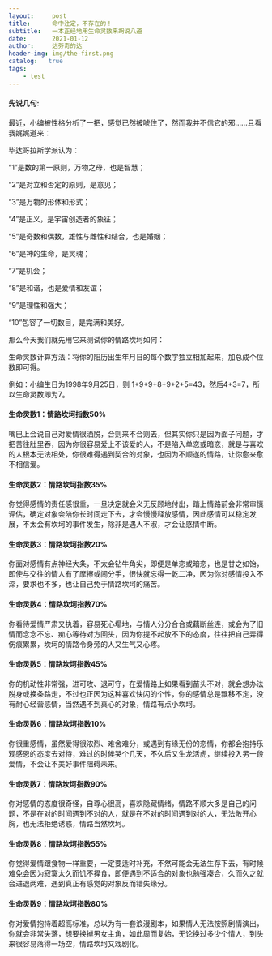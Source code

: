```yaml
---
layout:     post
title:      命中注定，不存在的！
subtitle:   一本正经地用生命灵数来胡说八道
date:       2021-01-12
author:     达芬奇的达
header-img: img/the-first.png
catalog:   true
tags:
    - test
---
```

#### 先说几句:
最近，小编被性格分析了一把，感觉已然被唬住了，然而我并不信它的邪......且看我娓娓道来：

毕达哥拉斯学派认为：

“1”是数的第一原则，万物之母，也是智慧；

“2”是对立和否定的原则，是意见；

“3”是万物的形体和形式；

“4”是正义，是宇宙创造者的象征；

“5”是奇数和偶数，雄性与雌性和结合，也是婚姻；

“6”是神的生命，是灵魂；

“7”是机会；

“8”是和谐，也是爱情和友谊；

“9”是理性和强大；

“10”包容了一切数目，是完满和美好。

那么今天我们就先用它来测试你的情路坎坷如何：

生命灵数计算方法：将你的阳历出生年月日的每个数字独立相加起来，加总成个位数即可得。

例如：小编生日为1998年9月25日，则 1+9+9+8+9+2+5=43，然后4+3=7，所以生命灵数即为7。

#### 生命灵数1：情路坎坷指数50%
嘴巴上会说自己对爱情很洒脱，合则来不合则去，但其实你只是因为面子问题，才把苦往肚里吞，因为你很容易爱上不该爱的人，不是陷入单恋或暗恋，就是与喜欢的人根本无法相处，你很难得遇到契合的对象，也因为不顺遂的情路，让你愈来愈不相信爱。

#### 生命灵数2：情路坎坷指数35%
你觉得感情的责任感很重，一旦决定就会义无反顾地付出，踏上情路前会非常审慎评估，确定对象会陪你长时间走下去，才会慢慢释放感情，因此感情可以稳定发展，不太会有坎坷的事件发生，除非是遇人不淑，才会让感情中断。

#### 生命灵数3：情路坎坷指数20%
你面对感情有点神经大条，不太会钻牛角尖，即便是单恋或暗恋，也是甘之如饴，即使与交往的情人有了摩擦或闹分手，很快就忘得一乾二净，因为你对感情投入不深，要求也不多，也让自己免于情路坎坷的痛苦。

#### 生命灵数4：情路坎坷指数70%
你看待爱情严肃又执着，容易死心塌地，与情人分分合合或藕断丝连，或会为了旧情而念念不忘、痴心等待对方回头，因为你提不起放不下的态度，往往把自己弄得伤痕累累，坎坷的情路令身旁的人又生气又心疼。

#### 生命灵数5：情路坎坷指数45%
你的机动性非常强，进可攻、退可守，在爱情路上如果看到苗头不对，就会想办法脱身或换条路走，不过也正因为这种喜欢快闪的个性，你的感情总是飘移不定，没有耐心经营感情，当然遇不到真心的对象，情路有点小坎坷。

#### 生命灵数6：情路坎坷指数10%
你很重感情，虽然爱得很浓烈、难舍难分，或遇到有缘无份的恋情，你都会抱持乐观感恩的态度去对待，难过的时候哭个几天，不久后又生龙活虎，继续投入另一段爱情，不会让不美好事件阻碍未来。

#### 生命灵数7：情路坎坷指数90%
你对感情的态度很奇怪，自尊心很高，喜欢隐藏情绪，情路不顺大多是自己的问题，不是在对的时间遇到不对的人，就是在不对的时间遇到对的人，无法敞开心胸，也无法拒绝诱惑，情路当然坎坷。

#### 生命灵数8：情路坎坷指数55%
你觉得爱情跟食物一样重要，一定要适时补充，不然可能会无法生存下去，有时候难免会因为寂寞太久而饥不择食，即便遇到不适合的对象也勉强凑合，久而久之就会进退两难，遇到真正有感觉的对象反而错失缘分。

#### 生命灵数9：情路坎坷指数80%
你对爱情抱持着超高标准，总以为有一套浪漫剧本，如果情人无法按照剧情演出，你就会非常失落，想要换掉男女主角，如此周而复始，无论换过多少个情人，到头来很容易落得一场空，情路坎坷又戏剧化。
